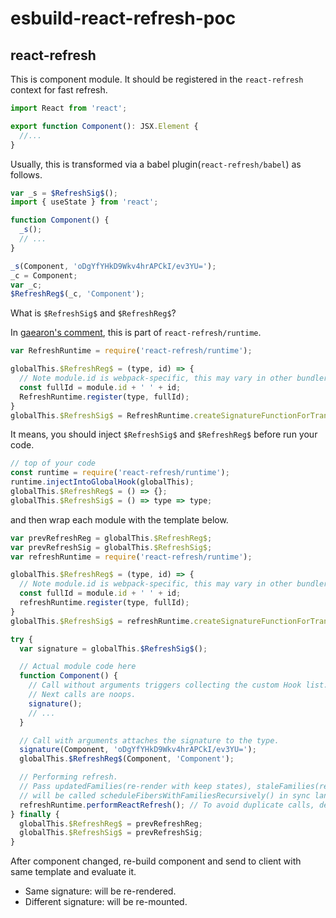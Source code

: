# esbuild-react-refresh-poc

## react-refresh

This is component module. It should be registered in the `react-refresh` context for fast refresh.

```ts
import React from 'react';

export function Component(): JSX.Element {
  //...
}
```

Usually, this is transformed via a babel plugin(`react-refresh/babel`) as follows.

```js
var _s = $RefreshSig$();
import { useState } from 'react';

function Component() {
  _s();
  // ...
}

_s(Component, 'oDgYfYHkD9Wkv4hrAPCkI/ev3YU=');
_c = Component;
var _c;
$RefreshReg$(_c, 'Component');
```

What is `$RefreshSig$` and `$RefreshReg$`?

In [gaearon's comment](https://github.com/facebook/react/issues/16604#issuecomment-528663101), this is part of `react-refresh/runtime`.

```js
var RefreshRuntime = require('react-refresh/runtime');

globalThis.$RefreshReg$ = (type, id) => {
  // Note module.id is webpack-specific, this may vary in other bundlers
  const fullId = module.id + ' ' + id;
  RefreshRuntime.register(type, fullId);
}
globalThis.$RefreshSig$ = RefreshRuntime.createSignatureFunctionForTransform;
```

It means, you should inject `$RefreshSig$` and `$RefreshReg$` before run your code.

```js
// top of your code
const runtime = require('react-refresh/runtime');
runtime.injectIntoGlobalHook(globalThis);
globalThis.$RefreshReg$ = () => {};
globalThis.$RefreshSig$ = () => type => type;
```

and then wrap each module with the template below.

```js
var prevRefreshReg = globalThis.$RefreshReg$;
var prevRefreshSig = globalThis.$RefreshSig$;
var refreshRuntime = require('react-refresh/runtime');

globalThis.$RefreshReg$ = (type, id) => {
  // Note module.id is webpack-specific, this may vary in other bundlers
  const fullId = module.id + ' ' + id;
  refreshRuntime.register(type, fullId);
}
globalThis.$RefreshSig$ = refreshRuntime.createSignatureFunctionForTransform;

try {
  var signature = globalThis.$RefreshSig$();

  // Actual module code here
  function Component() {
    // Call without arguments triggers collecting the custom Hook list.
    // Next calls are noops.
    signature();
    // ...
  }

  // Call with arguments attaches the signature to the type.
  signature(Component, 'oDgYfYHkD9Wkv4hrAPCkI/ev3YU=');
  globalThis.$RefreshReg$(Component, 'Component');

  // Performing refresh.
  // Pass updatedFamilies(re-render with keep states), staleFamilies(re-mount) to reconciler and
  // will be called scheduleFibersWithFamiliesRecursively() in sync lane(flushSync).
  refreshRuntime.performReactRefresh(); // To avoid duplicate calls, debounce it.
} finally {
  globalThis.$RefreshReg$ = prevRefreshReg;
  globalThis.$RefreshSig$ = prevRefreshSig;
}
```

After component changed, re-build component and send to client with same template and evaluate it.

- Same signature: will be re-rendered.
- Different signature: will be re-mounted.
